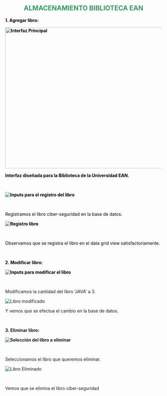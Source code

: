 <h2 style="text-align: center;"><span style="color: #339966;"><strong>ALMACENAMIENTO BIBLIOTECA EAN</strong></span></h2>
<p><span style="color: #000000;"><strong>1. Agregar libro:</strong></span></p>
<p><span style="color: #000000;"><strong><img src="https://raw.githubusercontent.com/Daniel-AlfonsoPQ/Reto2/main/Reto2/ImagenesREADME/InterfazPrincipal.png" alt="Interfaz Principal" width="602" height="452" /></strong></span></p>
<p><span style="color: #000000;"><strong>Interfaz dise&ntilde;ada para la Biblioteca de la Universidad EAN.</strong></span></p>
<p>&nbsp;</p>
<p><span style="color: #000000;"><strong><img src="https://raw.githubusercontent.com/Daniel-AlfonsoPQ/Reto2/main/Reto2/ImagenesREADME/Inputs registro.png" alt="Inputs para el registro del libro" /></strong></span></p>
<p>&nbsp;</p>
<p><span style="color: #000000;">Registramos el libro ciber-seguridad en la base de datos.</span></p>
<p><span style="color: #000000;"><strong><img src="https://raw.githubusercontent.com/Daniel-AlfonsoPQ/Reto2/main/Reto2/ImagenesREADME/RegistroLibro.png" alt="Registro libro" /></strong></span></p>
<p>&nbsp;</p>
<p><span style="color: #000000;">Observamos que se registra el libro en el data grid view satisfactoriamente.</span></p>
<p>&nbsp;</p>
<p><span style="color: #000000;"><strong>2. Modificar libro:</strong></span></p>
<p><span style="color: #000000;"><strong><img src="https://raw.githubusercontent.com/Daniel-AlfonsoPQ/Reto2/main/Reto2/ImagenesREADME/Input cambio.png" alt="Inputs para modificar el libro" /></strong></span></p>
<p>&nbsp;</p>
<p>Modificamos la cantidad del libro 'JAVA' a 3.</p>
<p><img src="https://raw.githubusercontent.com/Daniel-AlfonsoPQ/Reto2/main/Reto2/ImagenesREADME/LibroModificado.png" alt="Libro modificado" /></p>
<p>Y vemos que se efectua el cambio en la base de datos.</p>
<p>&nbsp;</p>
<p><strong>3. Eliminar libro:</strong></p>
<p><strong><img src="https://raw.githubusercontent.com/Daniel-AlfonsoPQ/Reto2/main/Reto2/ImagenesREADME/Eliminar.png" alt="Selecci&oacute;n del libro a eliminar" /></strong></p>
<p>&nbsp;</p>
<p>Seleccionamos el libro que queremos eliminar.</p>
<p><img src="https://raw.githubusercontent.com/Daniel-AlfonsoPQ/Reto2/main/Reto2/ImagenesREADME/LibroEliminado.png" alt="Libro Eliminado" /></p>
<p>&nbsp;</p>
<p>Vemos que se elimina el libro ciber-seguridad</p>
